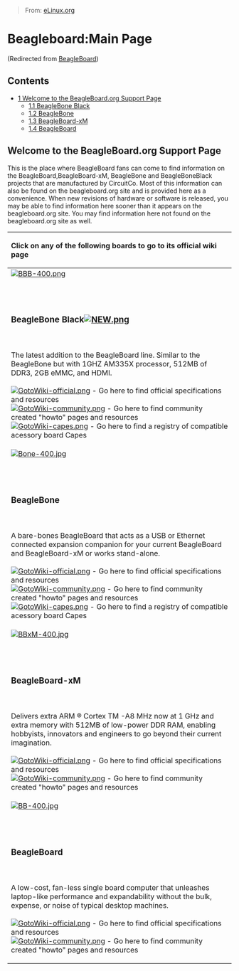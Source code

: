 > From: [eLinux.org](http://eLinux.org/BeagleBoard "http://eLinux.org/BeagleBoard")


# Beagleboard:Main Page


(Redirected from
[BeagleBoard](http://eLinux.org/index.php?title=BeagleBoard&redirect=no "BeagleBoard"))


## Contents

-   [1 Welcome to the BeagleBoard.org Support
    Page](#welcome-to-the-beagleboard-org-support-page)
    -   [1.1 BeagleBone Black](#beaglebone-black)
    -   [1.2 BeagleBone](#beaglebone)
    -   [1.3 BeagleBoard-xM](#beagleboard-xm)
    -   [1.4 BeagleBoard](#beagleboard)

## Welcome to the BeagleBoard.org Support Page

This is the place where BeagleBoard fans can come to find information on
the BeagleBoard,BeagleBoard-xM, BeagleBone and BeagleBoneBlack projects
that are manufactured by CircuitCo. Most of this information can also be
found on the beagleboard.org site and is provided here as a convenience.
When new revisions of hardware or software is released, you may be able
to find information here sooner than it appears on the beagleboard.org
site. You may find information here not found on the beagleboard.org
site as well.



<table>
<col width="100%" />
<thead>
<tr class="header">
<th align="left"><p>Click on any of the following boards to go to its official wiki page</p></th>
</tr>
</thead>
<tbody>
<tr class="odd">
<td align="left"><a href="http://elinux.org/Beagleboard:BeagleBoneBlack" title="Beagleboard:BeagleBoneBlack"><img src="http://elinux.org/images/1/18/BBB-400.png" alt="BBB-400.png" /></a>
<p><br /> <br /></p>
<h3>BeagleBone Black<a href="http://elinux.org/Beagleboard:BeagleBoneBlack" title="Beagleboard:BeagleBoneBlack"><img src="http://elinux.org/images/0/03/NEW.png" alt="NEW.png" /></a></h3>
<p><br /> <br />The latest addition to the BeagleBoard line. Similar to the BeagleBone but with 1GHZ AM335X processor, 512MB of DDR3, 2GB eMMC, and HDMI. <br /> <br /> <a href="http://elinux.org/Beagleboard:BeagleBoneBlack" title="Beagleboard:BeagleBoneBlack"><img src="http://elinux.org/images/a/a9/GotoWiki-official.png" alt="GotoWiki-official.png" /></a> - Go here to find official specifications and resources <br /> <a href="http://elinux.org/BeagleBone_Community" title="BeagleBone Community"><img src="http://elinux.org/images/3/38/GotoWiki-community.png" alt="GotoWiki-community.png" /></a> - Go here to find community created &quot;howto&quot; pages and resources <br /> <a href="http://elinux.org/Beagleboard:BeagleBone_Capes" title="Beagleboard:BeagleBone Capes"><img src="http://elinux.org/images/4/4c/GotoWiki-capes.png" alt="GotoWiki-capes.png" /></a> - Go here to find a registry of compatible acessory board Capes <br /></p></td>
</tr>
<tr class="even">
<td align="left"><a href="http://elinux.org/Beagleboard:BeagleBone" title="Beagleboard:BeagleBone"><img src="http://elinux.org/images/c/c2/Bone-400.jpg" alt="Bone-400.jpg" /></a>
<p><br /> <br /></p>
<h3>BeagleBone</h3>
<p><br /> <br />A bare-bones BeagleBoard that acts as a USB or Ethernet connected expansion companion for your current BeagleBoard and BeagleBoard-xM or works stand-alone. <br /> <br /> <a href="http://elinux.org/Beagleboard:BeagleBone" title="Beagleboard:BeagleBone"><img src="http://elinux.org/images/a/a9/GotoWiki-official.png" alt="GotoWiki-official.png" /></a> - Go here to find official specifications and resources <br /> <a href="http://elinux.org/BeagleBone_Community" title="BeagleBone Community"><img src="http://elinux.org/images/3/38/GotoWiki-community.png" alt="GotoWiki-community.png" /></a> - Go here to find community created &quot;howto&quot; pages and resources <br /> <a href="http://elinux.org/Beagleboard:BeagleBone_Capes" title="Beagleboard:BeagleBone Capes"><img src="http://elinux.org/images/4/4c/GotoWiki-capes.png" alt="GotoWiki-capes.png" /></a> - Go here to find a registry of compatible acessory board Capes <br /></p></td>
</tr>
<tr class="odd">
<td align="left"><a href="http://elinux.org/Beagleboard:BeagleBoard-xM" title="Beagleboard:BeagleBoard-xM"><img src="http://elinux.org/images/d/d8/BBxM-400.jpg" alt="BBxM-400.jpg" /></a>
<p><br /> <br /></p>
<h3>BeagleBoard-xM</h3>
<p><br /> <br />Delivers extra ARM ® Cortex TM -A8 MHz now at 1 GHz and extra memory with 512MB of low-power DDR RAM, enabling hobbyists, innovators and engineers to go beyond their current imagination. <br /> <br /> <a href="http://elinux.org/Beagleboard:BeagleBoard-xM" title="Beagleboard:BeagleBoard-xM"><img src="http://elinux.org/images/a/a9/GotoWiki-official.png" alt="GotoWiki-official.png" /></a> - Go here to find official specifications and resources <br /> <a href="http://elinux.org/BeagleBoard_Community" title="BeagleBoard Community"><img src="http://elinux.org/images/3/38/GotoWiki-community.png" alt="GotoWiki-community.png" /></a> - Go here to find community created &quot;howto&quot; pages and resources <br /></p></td>
</tr>
<tr class="even">
<td align="left"><a href="http://elinux.org/Beagleboard:BeagleBoard" title="Beagleboard:BeagleBoard"><img src="http://elinux.org/images/0/0e/BB-400.jpg" alt="BB-400.jpg" /></a>
<p><br /> <br /></p>
<h3>BeagleBoard</h3>
<p><br /> <br />A low-cost, fan-less single board computer that unleashes laptop-like performance and expandability without the bulk, expense, or noise of typical desktop machines. <br /> <br /> <a href="http://elinux.org/Beagleboard:BeagleBoard" title="Beagleboard:BeagleBoard"><img src="http://elinux.org/images/a/a9/GotoWiki-official.png" alt="GotoWiki-official.png" /></a> - Go here to find official specifications and resources <br /> <a href="http://elinux.org/BeagleBoard_Community" title="BeagleBoard Community"><img src="http://elinux.org/images/3/38/GotoWiki-community.png" alt="GotoWiki-community.png" /></a> - Go here to find community created &quot;howto&quot; pages and resources <br /></p></td>
</tr>
</tbody>
</table>


